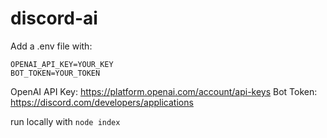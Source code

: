 # discord-ai

Add a .env file with:

    OPENAI_API_KEY=YOUR_KEY
    BOT_TOKEN=YOUR_TOKEN


OpenAI API Key: https://platform.openai.com/account/api-keys
Bot Token: https://discord.com/developers/applications



run locally with `node index`